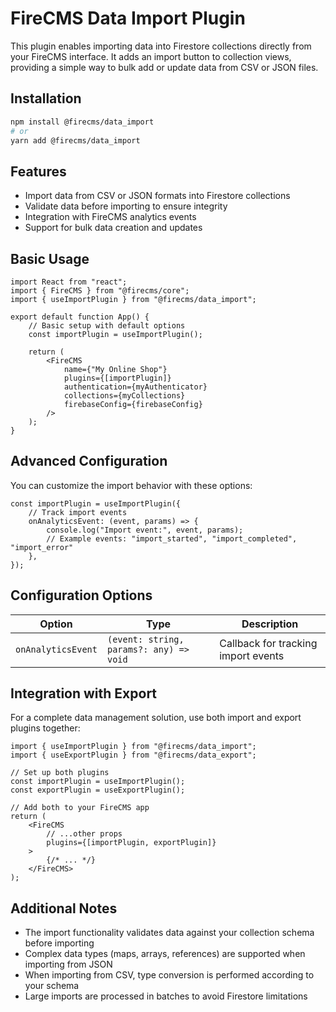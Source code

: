 # FireCMS Data Import Plugin

This plugin enables importing data into Firestore collections directly from your FireCMS interface. It adds an import button to collection views, providing a simple way to bulk add or update data from CSV or JSON files.

## Installation

```bash
npm install @firecms/data_import
# or
yarn add @firecms/data_import
```

## Features

- Import data from CSV or JSON formats into Firestore collections
- Validate data before importing to ensure integrity
- Integration with FireCMS analytics events
- Support for bulk data creation and updates

## Basic Usage

```tsx
import React from "react";
import { FireCMS } from "@firecms/core";
import { useImportPlugin } from "@firecms/data_import";

export default function App() {
    // Basic setup with default options
    const importPlugin = useImportPlugin();

    return (
        <FireCMS
            name={"My Online Shop"}
            plugins={[importPlugin]}
            authentication={myAuthenticator}
            collections={myCollections}
            firebaseConfig={firebaseConfig}
        />
    );
}
```

## Advanced Configuration

You can customize the import behavior with these options:

```tsx
const importPlugin = useImportPlugin({
    // Track import events
    onAnalyticsEvent: (event, params) => {
        console.log("Import event:", event, params);
        // Example events: "import_started", "import_completed", "import_error"
    },
});
```

## Configuration Options

| Option             | Type                                    | Description                         |
| ------------------ | --------------------------------------- | ----------------------------------- |
| `onAnalyticsEvent` | `(event: string, params?: any) => void` | Callback for tracking import events |

## Integration with Export

For a complete data management solution, use both import and export plugins together:

```tsx
import { useImportPlugin } from "@firecms/data_import";
import { useExportPlugin } from "@firecms/data_export";

// Set up both plugins
const importPlugin = useImportPlugin();
const exportPlugin = useExportPlugin();

// Add both to your FireCMS app
return (
    <FireCMS
        // ...other props
        plugins={[importPlugin, exportPlugin]}
    >
        {/* ... */}
    </FireCMS>
);
```

## Additional Notes

- The import functionality validates data against your collection schema before importing
- Complex data types (maps, arrays, references) are supported when importing from JSON
- When importing from CSV, type conversion is performed according to your schema
- Large imports are processed in batches to avoid Firestore limitations
